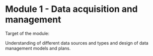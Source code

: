 # Module 1 - Data acquisition and management

Target of the module: 

Understanding of different data sources and types and design of data management models and plans. 
